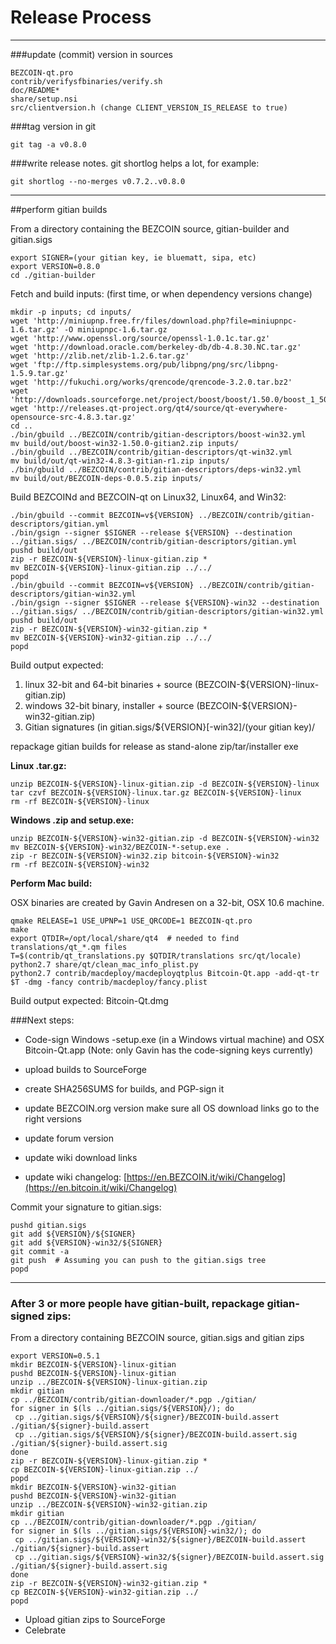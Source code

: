 Release Process
====================

* * *

###update (commit) version in sources


	BEZCOIN-qt.pro
	contrib/verifysfbinaries/verify.sh
	doc/README*
	share/setup.nsi
	src/clientversion.h (change CLIENT_VERSION_IS_RELEASE to true)

###tag version in git

	git tag -a v0.8.0

###write release notes. git shortlog helps a lot, for example:

	git shortlog --no-merges v0.7.2..v0.8.0

* * *

##perform gitian builds

 From a directory containing the BEZCOIN source, gitian-builder and gitian.sigs
  
	export SIGNER=(your gitian key, ie bluematt, sipa, etc)
	export VERSION=0.8.0
	cd ./gitian-builder

 Fetch and build inputs: (first time, or when dependency versions change)

	mkdir -p inputs; cd inputs/
	wget 'http://miniupnp.free.fr/files/download.php?file=miniupnpc-1.6.tar.gz' -O miniupnpc-1.6.tar.gz
	wget 'http://www.openssl.org/source/openssl-1.0.1c.tar.gz'
	wget 'http://download.oracle.com/berkeley-db/db-4.8.30.NC.tar.gz'
	wget 'http://zlib.net/zlib-1.2.6.tar.gz'
	wget 'ftp://ftp.simplesystems.org/pub/libpng/png/src/libpng-1.5.9.tar.gz'
	wget 'http://fukuchi.org/works/qrencode/qrencode-3.2.0.tar.bz2'
	wget 'http://downloads.sourceforge.net/project/boost/boost/1.50.0/boost_1_50_0.tar.bz2'
	wget 'http://releases.qt-project.org/qt4/source/qt-everywhere-opensource-src-4.8.3.tar.gz'
	cd ..
	./bin/gbuild ../BEZCOIN/contrib/gitian-descriptors/boost-win32.yml
	mv build/out/boost-win32-1.50.0-gitian2.zip inputs/
	./bin/gbuild ../BEZCOIN/contrib/gitian-descriptors/qt-win32.yml
	mv build/out/qt-win32-4.8.3-gitian-r1.zip inputs/
	./bin/gbuild ../BEZCOIN/contrib/gitian-descriptors/deps-win32.yml
	mv build/out/BEZCOIN-deps-0.0.5.zip inputs/

 Build BEZCOINd and BEZCOIN-qt on Linux32, Linux64, and Win32:
  
	./bin/gbuild --commit BEZCOIN=v${VERSION} ../BEZCOIN/contrib/gitian-descriptors/gitian.yml
	./bin/gsign --signer $SIGNER --release ${VERSION} --destination ../gitian.sigs/ ../BEZCOIN/contrib/gitian-descriptors/gitian.yml
	pushd build/out
	zip -r BEZCOIN-${VERSION}-linux-gitian.zip *
	mv BEZCOIN-${VERSION}-linux-gitian.zip ../../
	popd
	./bin/gbuild --commit BEZCOIN=v${VERSION} ../BEZCOIN/contrib/gitian-descriptors/gitian-win32.yml
	./bin/gsign --signer $SIGNER --release ${VERSION}-win32 --destination ../gitian.sigs/ ../BEZCOIN/contrib/gitian-descriptors/gitian-win32.yml
	pushd build/out
	zip -r BEZCOIN-${VERSION}-win32-gitian.zip *
	mv BEZCOIN-${VERSION}-win32-gitian.zip ../../
	popd

  Build output expected:

  1. linux 32-bit and 64-bit binaries + source (BEZCOIN-${VERSION}-linux-gitian.zip)
  2. windows 32-bit binary, installer + source (BEZCOIN-${VERSION}-win32-gitian.zip)
  3. Gitian signatures (in gitian.sigs/${VERSION}[-win32]/(your gitian key)/

repackage gitian builds for release as stand-alone zip/tar/installer exe

**Linux .tar.gz:**

	unzip BEZCOIN-${VERSION}-linux-gitian.zip -d BEZCOIN-${VERSION}-linux
	tar czvf BEZCOIN-${VERSION}-linux.tar.gz BEZCOIN-${VERSION}-linux
	rm -rf BEZCOIN-${VERSION}-linux

**Windows .zip and setup.exe:**

	unzip BEZCOIN-${VERSION}-win32-gitian.zip -d BEZCOIN-${VERSION}-win32
	mv BEZCOIN-${VERSION}-win32/BEZCOIN-*-setup.exe .
	zip -r BEZCOIN-${VERSION}-win32.zip bitcoin-${VERSION}-win32
	rm -rf BEZCOIN-${VERSION}-win32

**Perform Mac build:**

  OSX binaries are created by Gavin Andresen on a 32-bit, OSX 10.6 machine.

	qmake RELEASE=1 USE_UPNP=1 USE_QRCODE=1 BEZCOIN-qt.pro
	make
	export QTDIR=/opt/local/share/qt4  # needed to find translations/qt_*.qm files
	T=$(contrib/qt_translations.py $QTDIR/translations src/qt/locale)
	python2.7 share/qt/clean_mac_info_plist.py
	python2.7 contrib/macdeploy/macdeployqtplus Bitcoin-Qt.app -add-qt-tr $T -dmg -fancy contrib/macdeploy/fancy.plist

 Build output expected: Bitcoin-Qt.dmg

###Next steps:

* Code-sign Windows -setup.exe (in a Windows virtual machine) and
  OSX Bitcoin-Qt.app (Note: only Gavin has the code-signing keys currently)

* upload builds to SourceForge

* create SHA256SUMS for builds, and PGP-sign it

* update BEZCOIN.org version
  make sure all OS download links go to the right versions

* update forum version

* update wiki download links

* update wiki changelog: [https://en.BEZCOIN.it/wiki/Changelog](https://en.bitcoin.it/wiki/Changelog)

Commit your signature to gitian.sigs:

	pushd gitian.sigs
	git add ${VERSION}/${SIGNER}
	git add ${VERSION}-win32/${SIGNER}
	git commit -a
	git push  # Assuming you can push to the gitian.sigs tree
	popd

-------------------------------------------------------------------------

### After 3 or more people have gitian-built, repackage gitian-signed zips:

From a directory containing BEZCOIN source, gitian.sigs and gitian zips

	export VERSION=0.5.1
	mkdir BEZCOIN-${VERSION}-linux-gitian
	pushd BEZCOIN-${VERSION}-linux-gitian
	unzip ../BEZCOIN-${VERSION}-linux-gitian.zip
	mkdir gitian
	cp ../BEZCOIN/contrib/gitian-downloader/*.pgp ./gitian/
	for signer in $(ls ../gitian.sigs/${VERSION}/); do
	 cp ../gitian.sigs/${VERSION}/${signer}/BEZCOIN-build.assert ./gitian/${signer}-build.assert
	 cp ../gitian.sigs/${VERSION}/${signer}/BEZCOIN-build.assert.sig ./gitian/${signer}-build.assert.sig
	done
	zip -r BEZCOIN-${VERSION}-linux-gitian.zip *
	cp BEZCOIN-${VERSION}-linux-gitian.zip ../
	popd
	mkdir BEZCOIN-${VERSION}-win32-gitian
	pushd BEZCOIN-${VERSION}-win32-gitian
	unzip ../BEZCOIN-${VERSION}-win32-gitian.zip
	mkdir gitian
	cp ../BEZCOIN/contrib/gitian-downloader/*.pgp ./gitian/
	for signer in $(ls ../gitian.sigs/${VERSION}-win32/); do
	 cp ../gitian.sigs/${VERSION}-win32/${signer}/BEZCOIN-build.assert ./gitian/${signer}-build.assert
	 cp ../gitian.sigs/${VERSION}-win32/${signer}/BEZCOIN-build.assert.sig ./gitian/${signer}-build.assert.sig
	done
	zip -r BEZCOIN-${VERSION}-win32-gitian.zip *
	cp BEZCOIN-${VERSION}-win32-gitian.zip ../
	popd

- Upload gitian zips to SourceForge
- Celebrate 
